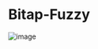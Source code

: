 # Bitap-Fuzzy
![image](https://user-images.githubusercontent.com/45901766/134858897-cfd03d4d-2b2a-48be-8773-b63049d23917.png)

